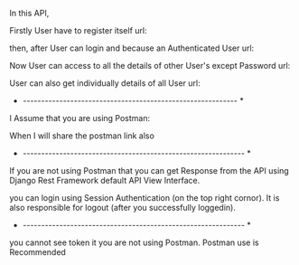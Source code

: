 In this API, 

Firstly User have to register itself
url: 

then, after User can login and because an Authenticated User
url:

Now User can access to all the details of other User's except Password
url:

User can also get individually details of all User
url:

* ----------------------------------------------------------- *

I Assume that you are using Postman:

When I will share the postman link also

* ------------------------------------------------------------- *

If you are not using Postman that you can get Response from the API using Django Rest Framework default API View Interface.

you can login using Session Authentication (on the top right cornor). It is also responsible for logout (after you successfully loggedin).

* ------------------------------------------------------------- *


you cannot see token it you are not using Postman.
Postman use is Recommended